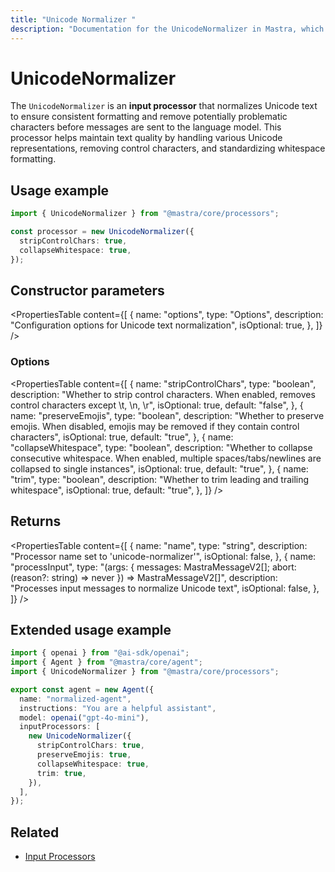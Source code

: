 ```yaml
---
title: "Unicode Normalizer "
description: "Documentation for the UnicodeNormalizer in Mastra, which normalizes Unicode text to ensure consistent formatting and remove potentially problematic characters."
---
```


# UnicodeNormalizer

The `UnicodeNormalizer` is an **input processor** that normalizes Unicode text to ensure consistent formatting and remove potentially problematic characters before messages are sent to the language model. This processor helps maintain text quality by handling various Unicode representations, removing control characters, and standardizing whitespace formatting.

## Usage example

```typescript copy
import { UnicodeNormalizer } from "@mastra/core/processors";

const processor = new UnicodeNormalizer({
  stripControlChars: true,
  collapseWhitespace: true,
});
```

## Constructor parameters

<PropertiesTable
content={[
{
name: "options",
type: "Options",
description: "Configuration options for Unicode text normalization",
isOptional: true,
},
]}
/>

### Options

<PropertiesTable
content={[
{
name: "stripControlChars",
type: "boolean",
description: "Whether to strip control characters. When enabled, removes control characters except \t, \n, \r",
isOptional: true,
default: "false",
},
{
name: "preserveEmojis",
type: "boolean",
description: "Whether to preserve emojis. When disabled, emojis may be removed if they contain control characters",
isOptional: true,
default: "true",
},
{
name: "collapseWhitespace",
type: "boolean",
description: "Whether to collapse consecutive whitespace. When enabled, multiple spaces/tabs/newlines are collapsed to single instances",
isOptional: true,
default: "true",
},
{
name: "trim",
type: "boolean",
description: "Whether to trim leading and trailing whitespace",
isOptional: true,
default: "true",
},
]}
/>

## Returns

<PropertiesTable
content={[
{
name: "name",
type: "string",
description: "Processor name set to 'unicode-normalizer'",
isOptional: false,
},
{
name: "processInput",
type: "(args: { messages: MastraMessageV2[]; abort: (reason?: string) => never }) => MastraMessageV2[]",
description: "Processes input messages to normalize Unicode text",
isOptional: false,
},
]}
/>

## Extended usage example

```typescript filename="src/mastra/agents/normalized-agent.ts" showLineNumbers copy
import { openai } from "@ai-sdk/openai";
import { Agent } from "@mastra/core/agent";
import { UnicodeNormalizer } from "@mastra/core/processors";

export const agent = new Agent({
  name: "normalized-agent",
  instructions: "You are a helpful assistant",
  model: openai("gpt-4o-mini"),
  inputProcessors: [
    new UnicodeNormalizer({
      stripControlChars: true,
      preserveEmojis: true,
      collapseWhitespace: true,
      trim: true,
    }),
  ],
});
```

## Related

- [Input Processors](/docs/agents/guardrails)
